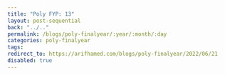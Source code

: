 ```yaml
---
title: "Poly FYP: 13"
layout: post-sequential
back: "../.."
permalink: /blogs/poly-finalyear/:year/:month/:day
categories: poly-finalyear
tags: 
redirect_to: https://arifhamed.com/blogs/poly-finalyear/2022/06/21
disabled: true
---
```

